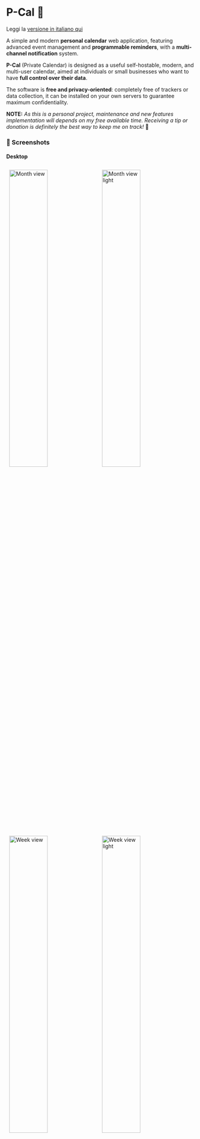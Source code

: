 # P-Cal 📅
Leggi la [versione in italiano qui](./README.it.md)

A simple and modern **personal calendar** web application, featuring advanced event management and **programmable reminders**, with a **multi-channel notification** system.

**P-Cal** (Private Calendar) is designed as a useful self-hostable, modern, and multi-user calendar, aimed at individuals or small businesses who want to have **full control over their data**.

The software is **free and privacy-oriented**: completely free of trackers or data collection, it can be installed on your own servers to guarantee maximum confidentiality.  

**NOTE:** *As this is a personal project, maintenance and new features implementation will depends on my free available time. Receiving a tip or donation is definitely the best way to keep me on track!* 🙂 


### 📸 Screenshots

#### Desktop
<p>
    <img src="docs/images/month_dark.png" width="45%" alt="Month view" style="margin: 0.5rem;">
    <img src="docs/images/month_light.png" width="45%" alt="Month view light" style="margin: 0.5rem;">
    <img src="docs/images/week_dark.png" width="45%" alt="Week view" style="margin: 0.5rem;">
    <img src="docs/images/week_light.png" width="45%" alt="Week view light" style="margin: 0.5rem;">
    <img src="docs/images/agenda_dark.png" width="45%" alt="Agenda view" style="margin: 0.5rem;">
    <img src="docs/images/day_dark.png" width="45%" alt="Day view" style="margin: 0.5rem;">
    <img src="docs/images/user-settings_1.png" width="45%" alt="settings-1" style="margin: 0.5rem;">
    <img src="docs/images/user-settings_2.png" width="45%" alt="settings-2" style="margin: 0.5rem;">
    <img src="docs/images/update.png" width="45%" alt="Update" style="margin: 0.5rem;">
    <img src="docs/images/detail.png" width="45%" alt="Detail" style="margin: 0.5rem;">
</p>

#### Mobile
<p>
   <img src="docs/images/month_mobile.png" width="32%" alt="Month view mobile" style="margin: 0.5rem;">
   <img src="docs/images/week_mobile.png" width="32%" alt="Week view mobile" style="margin: 0.2rem;">
   <img src="docs/images/agenda_mobile.png" width="32%" alt="Agenda view mobile" style="margin: 0.5rem;">
   <img src="docs/images/day_mobile.png" width="32%" alt="Day view mobile" style="margin: 0.5rem;">
   <img src="docs/images/user-settings_dark_mobile.png" width="32%" alt="Settings mobile 1" style="margin: 0.5rem;">
   <img src="docs/images/user-settings_light_mobile.png" width="32%" alt="Settings mobile 2" style="margin: 0.5rem;">
</p>


### ✨ Main Features

#### 📊 **Complete Calendar Management**
- **Multiple views**: Month, Week, Day, and Agenda
- **Event/task management** with customizable colors, location, and descriptions
- **Smart time visualization** distinguishing past and future events
- **Precise hourly grid** in week view with visual indicators for off-screen activities
- **Informative tooltips**

#### ⏰ **Advanced Reminder System**
- **Multi-channel notifications**: currently implemented Email and NTFY server
- **Multiple reminders** per activity
- **Flexible scheduling** (minutes, hours, days before the event)
- **Automatic management** of expired notifications

#### 👤 **User and Preferences Management**
- **Registration and login**
- **User profile** with basic info
- **Security section** to change password and enable 2FA
- **Full data export** (GDPR-friendly)
- **Account deletion** with data removal

#### ⚙️ **Preferences** (per user):
  - **Theme** (light/dark/automatic)
  - **Time zone** (required for correct notifications delivery)
  - **Time format** (12h/24h)
  - **First day of the week** (Monday/Sunday)
  - **Enable/disable notifications** by type
  - **Edit personal NTFY topic**

#### 🎨 **User Experience**
- **Responsive design** optimized for desktop and mobile
- **Modern interface** with Tailwind CSS
- **Adaptive theme** based on OS
- **Optimized performance** with lazy loading
- **Past events** collapsible in day/agenda views

#### 🔐 Security
- **Password hashing** with BCrypt (strength 12)
- **JWT tokens** with configurable expiration
- **Complete server-side input validation**
- **Configurable CORS protection**
- **Two-Factor Authentication** TOTP
- **Secure password reset** via time-limited email
- **Data isolation** per user (API level)


### 🚀 Quick Start

#### Installation

```bash
# 1. Clone the repository
git clone https://github.com/FilTer87/P-Cal
cd P-Cal

# 2. Create and configure environment file
cp .env.example .env
nano .env  # Edit .env file with your configuration

# 3. Start the application
docker compose up --build -d

# 4. Access the application
# Frontend: http://localhost
```
- **Frontend**: http://localhost
- **Backend API**: http://localhost:8080/api
- **Swagger UI**: http://localhost:8080/swagger-ui.html
- **Health Check**: http://localhost:8080/actuator/health

### ⚙️ Configuration

**See [Installation.md](docs/Installation.md) for complete installation and configuration instructions.**


### 🏗️ Architecture

**Frontend - TypeScript / Vue.js 3** with Composition API, Pinia, Vite, Tailwind CSS

**Backend - Java 17 / Maven / Spring Boot 3.2** with Spring Security, JPA/Hibernate, PostgreSQL, Lombok

**Database - PostgreSQL 15** + H2 fot automatic tests


#### ⚡ Optimizations
- **DB indexing**
- **Lazy loading and pagination**
- **Code splitting** with Vite
- **Tree shaking**
- **Caching**


### 🎯 Future Roadmap

#### 🔧 Possible future features under evaluation
- **Event categories** with global filter (alternative to "multi-calendars")
- **Recurring events** with customizable patterns
- **Multilanguage support**
- **Drag & Drop** to move events/tasks within grids with automatic update
- **Advanced user session management**
- **Additional notification channels**: Gotify, Slack, Telegram, ...
- **CalDAV integration**
- **Data import** from user export
- **Data import** from other calendars
- **Event sharing** among users (invitation management)

### 📱 Possible expansions
- **Mobile API** for native apps
- **Shared calendar** for multiple users
- **Plugin system** for integrations


### 📄 License

This project is released under the **[MIT License](./LICENSE)**.


### 📞 Support

#### Documentation
- **Swagger UI**: available at `/swagger-ui.html`
- **OpenAPI JSON**: available at `/v3/api-docs`
- **Code comments**: Javadoc and TSDoc
- **Architecture docs**: Work in progress!

🐛 **Bug reports**: Use issue template


---

**Developed with ❤️ to manage events and activities to remember in a simple and effective way, while keeping full control over your data**